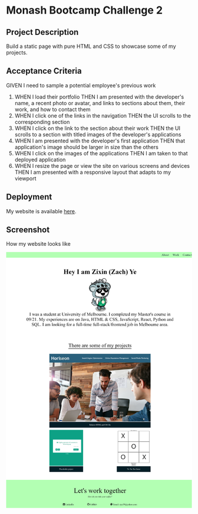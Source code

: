 # Monash Bootcamp Challenge 2

## Project Description

Build a static page with pure HTML and CSS to showcase some of my projects.

## Acceptance Criteria

GIVEN I need to sample a potential employee's previous work

1. WHEN I load their portfolio THEN I am presented with the developer's name, a recent photo or avatar, and links to sections about them, their work, and how to contact them
2. WHEN I click one of the links in the navigation THEN the UI scrolls to the corresponding section
3. WHEN I click on the link to the section about their work THEN the UI scrolls to a section with titled images of the developer's applications
4. WHEN I am presented with the developer's first application THEN that application's image should be larger in size than the others
5. WHEN I click on the images of the applications THEN I am taken to that deployed application
6. WHEN I resize the page or view the site on various screens and devices THEN I am presented with a responsive layout that adapts to my viewport

## Deployment

My website is available [here](https://yipchisan.github.io/monash-bootcamp-challenge-2/).

## Screenshot

How my website looks like

![Screenshot](./assests/images/yipchisan.github.io_monash-bootcamp-challenge-2_screenshot.png)
